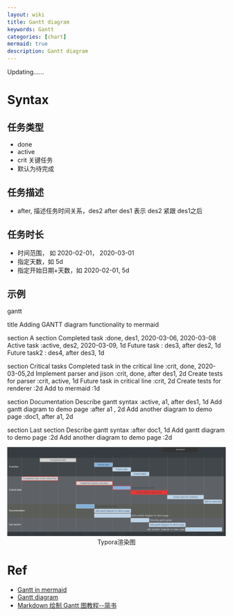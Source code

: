 ```yaml
---
layout: wiki
title: Gantt diagram
keywords: Gantt
categories: [chart]
mermaid: true
description: Gantt diagram
---
```


Updating......

# Syntax

## 任务类型
- done
- active
- crit 关键任务
- 默认为待完成

## 任务描述
- after, 描述任务时间关系，des2 after des1 表示 des2 紧跟 des1之后

## 任务时长
- 时间范围， 如 2020-02-01， 2020-03-01
- 指定天数，如 5d
- 指定开始日期+天数，如 2020-02-01, 5d

## 示例

<script src="https://gist.github.com/LfqGithub/0d7886601b5f5c4f2634cf7673c700e8.js"></script>

<div class="mermaid">
gantt

title                     Adding GANTT diagram functionality to mermaid


section A section
Completed task            :done,    des1, 2020-03-06, 2020-03-08
Active task               :active,  des2, 2020-03-09, 1d
Future task               :         des3, after des2, 1d
Future task2              :         des4, after des3, 1d

section Critical tasks
Completed task in the critical line :crit, done, 2020-03-05,2d
Implement parser and jison          :crit, done, after des1, 2d
Create tests for parser             :crit, active, 1d
Future task in critical line        :crit, 2d
Create tests for renderer           :2d
Add to mermaid                      :1d

section Documentation
Describe gantt syntax               :active, a1, after des1, 1d
Add gantt diagram to demo page      :after a1  , 2d
Add another diagram to demo page    :doc1, after a1, 2d

section Last section
Describe gantt syntax               :after doc1, 1d
Add gantt diagram to demo page      :2d
Add another diagram to demo page    :2d
</div>


<div align="center"><img width="700" src="https://raw.githubusercontent.com/LfqGithub/LfqGithub.github.io/master/images/charts-in-markdown/gantt-schematic-typora.png"/><figcaption>Typora渲染图</figcaption></div>







# Ref
- [Gantt in mermaid](http://mermaid-js.github.io/mermaid/#/gantt)
- [Gantt diagram](https://github.com/mermaid-js/mermaid/blob/develop/docs/gantt.md)
- [Markdown 绘制 Gantt 图教程--简书](https://www.jianshu.com/p/a0dabf0b6815)
